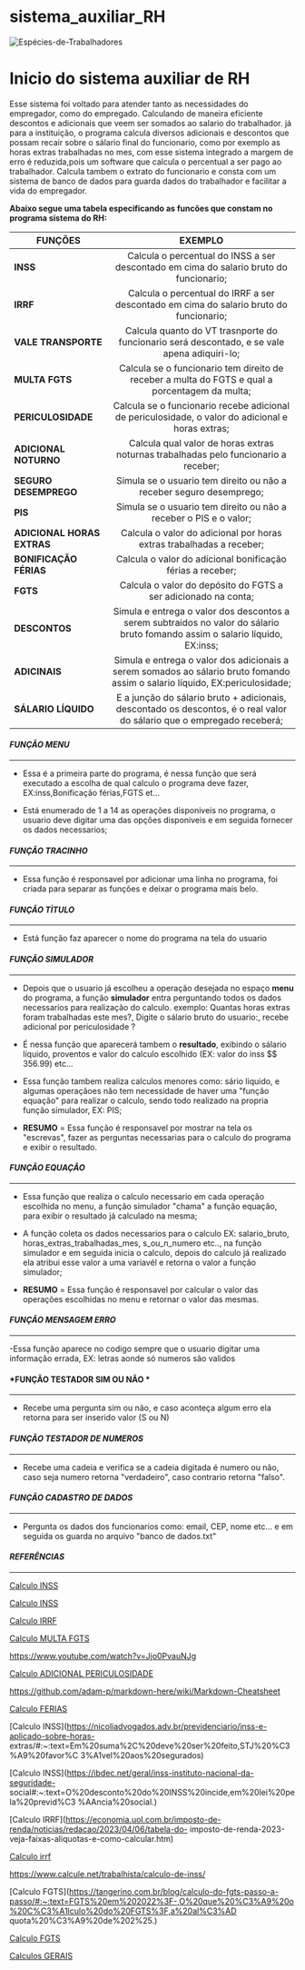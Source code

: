 # sistema_auxiliar_RH

![Espécies-de-Trabalhadores](https://user-images.githubusercontent.com/128190811/236585355-656daf86-aea6-4a5a-8e14-c60045759e46.jpg)

Inicio do sistema auxiliar de RH
===============================

  Esse sistema foi voltado para atender tanto as necessidades do empregador, como do empregado. Calculando de maneira eficiente descontos e adicionais que veem ser somados ao salario do trabalhador. já para a instituição, o programa calcula diversos adicionais e descontos que possam recair sobre o sálario final do funcionario, como por exemplo as horas extras trabalhadas no mes, com esse sistema integrado a margem de erro é reduzida,pois um software que calcula o percentual a ser pago ao trabalhador. Calcula tambem o extrato do funcionario e consta com um sistema de banco de dados para guarda dados do trabalhador e facilitar a vida do empregador.

  
  
  
  
  
**Abaixo segue uma tabela especificando as funcões que constam no programa sistema do RH:**

| FUNÇÕES                   | EXEMPLO 
| --------------------------|:----------------------------------------------------------------------------------------------------------------------------:|
| **INSS**                  | Calcula o percentual do INSS a ser descontado em cima do salario bruto do funcionario;                                       |
| **IRRF**                  | Calcula o percentual do IRRF a ser descontado em cima do salario bruto do funcionario;                                       |
| **VALE TRANSPORTE**       | Calcula quanto do VT trasnporte do funcionario será descontado, e se vale apena adiquiri-lo;                                 |          
| **MULTA FGTS**            | Calcula se o funcionario tem direito de receber a multa do FGTS e qual a porcentagem da multa;                               |
| **PERICULOSIDADE**        | Calcula se o funcionario recebe adicional de periculosidade, o valor do adicional e horas extras;                            |
| **ADICIONAL NOTURNO**     | Calcula qual valor de horas extras noturnas trabalhadas pelo funcionario a receber;                                          |
| **SEGURO DESEMPREGO**     | Simula se o usuario tem direito ou não a receber seguro desemprego;                                                          |
| **PIS**                   | Simula se o usuario tem direito ou não a receber o PIS e o valor;                                                            |
| **ADICIONAL HORAS EXTRAS**| Calcula o valor do adicional por horas extras trabalhadas a receber;                                                         |  
| **BONIFICAÇÃO FÉRIAS**    | Calcula o valor do adicional bonificação férias a receber;                                                                   |
| **FGTS**                  | Calcula o valor do depósito do FGTS a ser adicionado na conta;                                                               |
| **DESCONTOS**             | Simula e entrega o valor dos descontos a serem subtraidos no valor do sálario bruto fomando assim o salario líquido, EX:inss;|
| **ADICINAIS**             | Simula e entrega o valor dos adicionais a serem somados ao sálario bruto fomando assim o salario líquido, EX:periculosidade; |
| **SÁLARIO LÍQUIDO**       | E a junção do sálario bruto + adicionais, descontado os descontos, é o real valor do sálario que o empregado receberá;       |




#### *FUNÇÃO MENU* ####
****************************

- Essa é a primeira parte do programa, é nessa função que será executado a escolha de qual calculo o programa deve fazer, EX:inss,Bonificação férias,FGTS et...

- Está enumerado de 1 a 14 as operações disponiveis no programa, o usuario deve digitar uma das opções disponiveis e em seguida fornecer os dados necessarios;


#### *FUNÇÃO TRACINHO* ####
****************************

- Essa função é responsavel por adicionar uma linha no programa, foi criada para separar as funções e deixar o programa mais belo.

#### *FUNÇÃO TÌTULO* ####
****************************

- Está função faz aparecer o nome do programa na tela do usuario 

#### *FUNÇÃO SIMULADOR* ####
****************************

-  Depois que o usuario já escolheu a operação desejada no espaço **menu** do programa, a função **simulador** entra perguntando todos os dados necessarios para realização do calculo. exemplo: Quantas horas extras foram trabalhadas este mes?, Digite o sálario bruto do usuario:, recebe adicional por periculosidade ? 

- É nessa função que aparecerá tambem o **resultado**, exibindo o sálario líquido, proventos e valor do calculo escolhido (EX: valor do inss $$ 356.99) etc...

- Essa função tambem realiza calculos menores como: sário liquido, e algumas operaçãoes não tem necessidade de haver uma "função equação" para realizar o calculo, sendo todo realizado na propria função simulador, EX: PIS;

- **RESUMO** = Essa função é responsavel por mostrar na tela os "escrevas", fazer as perguntas necessarias para o calculo do programa e exibir o resultado.

#### *FUNÇÃO EQUAÇÂO* ####
****************************

- Essa função que realiza o calculo necessario em cada operação escolhida no menu, a função simulador "chama" a função equação, para exibir o resultado já calculado na mesma;

- A função coleta os dados necessarios para o calculo EX: salario_bruto, horas_extras_trabalhadas_mes, s_ou_n_numero etc.., na função simulador e em seguida inicia o calculo, depois do calculo já realizado ela atribui esse valor a uma variavél e retorna o valor a função simulador;

- **RESUMO** = Essa função é responsavel por calcular o valor das operações escolhidas no menu e retornar o valor das mesmas.

#### *FUNÇÃO MENSAGEM ERRO* ####
****************************

-Essa função aparece no codigo sempre que o usuario digitar uma informação errada, EX: letras aonde só numeros são validos

#### *FUNÇÃO TESTADOR SIM OU NÃO * ####
****************************

- Recebe uma pergunta sim ou não, e caso aconteça algum erro ela retorna para ser inserido valor (S ou N)

#### *FUNÇÃO TESTADOR DE NUMEROS* ####
****************************

- Recebe uma cadeia e verifica se a cadeia digitada é numero ou não, caso seja numero retorna "verdadeiro", caso contrario retorna "falso".

#### *FUNÇÃO CADASTRO DE DADOS* ####
************************************

- Pergunta os dados dos funcionarios como: email, CEP, nome etc... e em seguida os guarda no arquivo "banco de dados.txt" 

#### *REFERÊNCIAS* ####
************************************

[Calculo INSS](https://meutudo.com.br/blog/calculo-inss/)

[Calculo INSS](https://www.coalize.com.br/calculadora-de-inss-resultado)

[Calculo IRRF](https://www.calcule.net/trabalhista/calculo-imposto-de-renda-irrf/#topnav)

[Calculo MULTA FGTS](https://www.pontotel.com.br/multa-fgts/)

https://www.youtube.com/watch?v=Jjo0PvauNJg

[Calculo ADICIONAL PERICULOSIDADE](https://folhacerta.com/o-que-e-adicional-de-periculosidade-e-como-calcular/#:~:text=Na%20pr%C3%A1tica%2C%20se%20um%20colaborador,salarial%2C%20n%C3%A3o%20de%20car%C3%A1ter%20indenizat%C3%B3rio.)

https://github.com/adam-p/markdown-here/wiki/Markdown-Cheatsheet

[Calculo FERIAS](https://www.idinheiro.com.br/calculadoras/calculadora-de-ferias/)

[Calculo INSS](https://nicoliadvogados.adv.br/previdenciario/inss-e-aplicado-sobre-horas-
extras/#:~:text=Em%20suma%2C%20deve%20ser%20feito,STJ%20%C3%A9%20favor%C
3%A1vel%20aos%20segurados)

[Calculo INSS](https://ibdec.net/geral/inss-instituto-nacional-da-seguridade-
social#:~:text=O%20desconto%20do%20INSS%20incide,em%20lei%20pela%20previd%C3
%AAncia%20social.)

[Calculo IRRF](https://economia.uol.com.br/imposto-de-renda/noticias/redacao/2023/04/06/tabela-do-
imposto-de-renda-2023-veja-faixas-aliquotas-e-como-calcular.htm)

[Calculo irrf](https://www.calcule.net/trabalhista/calculo-imposto-de-renda-irrf/#topnav)

https://www.calcule.net/trabalhista/calculo-de-inss/

[Calculo FGTS](https://tangerino.com.br/blog/calculo-do-fgts-passo-a-passo/#:~:text=FGTS%20em%202022%3F-,O%20que%20%C3%A9%20o%20C%C3%A1lculo%20do%20FGTS%3F,a%20al%C3%AD
quota%20%C3%A9%20de%202%25.)

[Calculo FGTS](https://calculomania.com/calculo-de-adicional-noturno/)

[Calculos GERAIS](https://www.calcule.net/)






 

